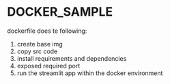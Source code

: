 # DOCKER_SAMPLE
dockerfile does te following:
1. create base img
2. copy src code
3. install requirements and dependencies
4. exposed required port
5. run the streamlit app within the docker environment
